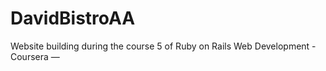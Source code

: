 # DavidBistroAA
Website building during the course 5 of Ruby on Rails Web Development - Coursera — 
